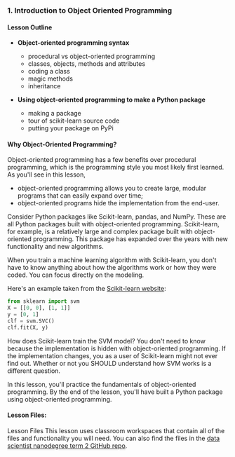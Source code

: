 ### 1. Introduction to Object Oriented Programming
#### Lesson Outline

* **Object-oriented programming syntax**
    * procedural vs object-oriented programming 
    * classes, objects, methods and attributes 
    * coding a class 
    * magic methods 
    * inheritance 
* **Using object-oriented programming to make a Python package**

    * making a package
    * tour of scikit-learn source code
    * putting your package on PyPi
    
#### Why Object-Oriented Programming?
Object-oriented programming has a few benefits over procedural programming, which is the programming style you most likely first learned. 
As you'll see in this lesson,
* object-oriented programming allows you to create large, modular programs that can easily expand over time;
* object-oriented programs hide the implementation from the end-user.

Consider Python packages like Scikit-learn, pandas, and NumPy. These are all Python packages built with object-oriented programming. 
Scikit-learn, for example, is a relatively large and complex package built with object-oriented programming. This package has expanded 
over the years with new functionality and new algorithms.

When you train a machine learning algorithm with Scikit-learn, you don't have to know anything about how the algorithms work or 
how they were coded. You can focus directly on the modeling.

Here's an example taken from the [Scikit-learn website](https://scikit-learn.org/stable/modules/svm.html):

```python
from sklearn import svm
X = [[0, 0], [1, 1]]
y = [0, 1]
clf = svm.SVC()
clf.fit(X, y) 
```
How does Scikit-learn train the SVM model? You don't need to know because the implementation is hidden with object-oriented programming. 
If the implementation changes, you as a user of Scikit-learn might not ever find out. Whether or not you SHOULD understand
how SVM works is a different question.

In this lesson, you'll practice the fundamentals of object-oriented programming. By the end of the lesson, you'll have built a Python 
package using object-oriented programming.

#### Lesson Files:

Lesson Files
This lesson uses classroom workspaces that contain all of the files and functionality you will need.
You can also find the files in the [data scientist nanodegree term 2 GitHub repo](https://github.com/udacity/DSND_Term2/tree/master/lessons/ObjectOrientedProgramming).
